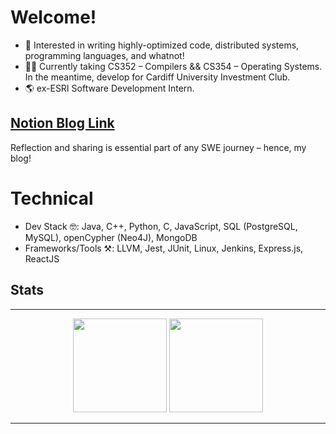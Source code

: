 # Welcome!

- 🔭 Interested in writing highly-optimized code, distributed systems, programming languages, and whatnot! 
- 👨‍💻 Currently taking CS352 – Compilers && CS354 – Operating Systems. In the meantime, develop for Cardiff University Investment Club.
- 🌎 ex-ESRI Software Development Intern.
## [Notion Blog Link]( https://amazing-course-2de.notion.site/Welcome-to-my-blog-3be732f4648149548f1924eb50e8198b?pvs=74 )

Reflection and sharing is essential part of any SWE journey – hence, my blog!

# Technical

- Dev Stack 🤓: Java, C++, Python, C, JavaScript, SQL (PostgreSQL, MySQL), openCypher (Neo4J), MongoDB
- Frameworks/Tools ⚒️:  LLVM, Jest, JUnit, Linux, Jenkins, Express.js, ReactJS


## Stats
---

<p align="center">
  <img src = "https://github-readme-streak-stats.herokuapp.com/?user=deniskilseev&theme=vue-dark&hide_border=true") height ="150px" />
  <img src = "https://github-readme-stats.vercel.app/api/top-langs/?username=deniskilseev&theme=vue-dark&show_icons=true&hide_border=true&layout=compact") height ="150px" />
</p>

---
